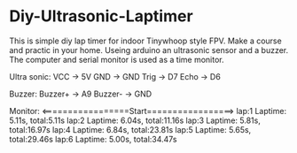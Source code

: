 # Diy-Ultrasonic-Laptimer

This is simple diy lap timer for indoor Tinywhoop style FPV.
Make a course and  practic in your home.
Useing arduino an ultrasonic sensor and a buzzer.
The computer and serial monitor is used as a time monitor.

Ultra sonic:
VCC -> 5V
GND -> GND
Trig -> D7
Echo -> D6

Buzzer:
Buzzer+ -> A9
Buzzer- -> GND


Monitor:
<=================Start=================>
lap:1 Laptime: 5.11s, total:5.11s 
lap:2 Laptime: 6.04s, total:11.16s 
lap:3 Laptime: 5.81s, total:16.97s 
lap:4 Laptime: 6.84s, total:23.81s 
lap:5 Laptime: 5.65s, total:29.46s 
lap:6 Laptime: 5.00s, total:34.47s 
